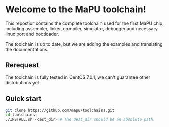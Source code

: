 # Welcome to the MaPU toolchain!
This repostior contains the complete toolchain used for the first MaPU chip, including assembler, linker, compiler, simulator, debugger and necessary linux port and bootloader.

The toolchain is up to date, but we are adding the examples and translating the documentations.
## Rerequest

The toolchain is fully tested in CentOS 7.0.1, we can't guarantee other distributions yet.

## Quick start
```bash
git clone https://github.com/mapu/toolchains.git
cd toolchains
./INSTALL.sh <dest_dir> # The dest_dir should be an absolute path.
```
